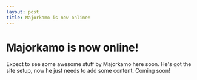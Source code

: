 ```yaml
---
layout: post
title: Majorkamo is now online!
---
```

# Majorkamo is now online!

Expect to see some awesome stuff by Majorkamo here soon. He's got the
site setup, now he just needs to add some content. Coming soon!
